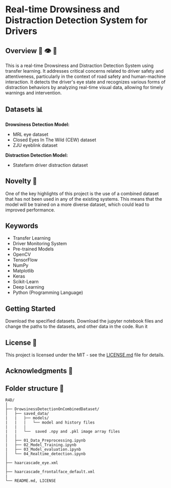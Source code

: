 # Real-time Drowsiness and Distraction Detection System for Drivers

## Overview 🚀 👁️ 🚗

This is a real-time Drowsiness and Distraction Detection System using transfer learning. It addresses critical concerns related to driver safety and attentiveness, particularly in the context of road safety and human-machine interaction. It detects the driver's eye state and recognizes various forms of distraction behaviors by analyzing real-time visual data, allowing for timely warnings and intervention.

## Datasets 📊

**Drowsiness Detection Model:**
- MRL eye dataset
- Closed Eyes In The Wild (CEW) dataset
- ZJU eyeblink dataset

**Distraction Detection Model:**
- Statefarm driver distraction dataset

## Novelty 🌟

One of the key highlights of this project is the use of a combined dataset that has not been used in any of the existing systems. This means that the model will be trained on a more diverse dataset, which could lead to improved performance.

## Keywords

- Transfer Learning
- Driver Monitoring System
- Pre-trained Models
- OpenCV
- TensorFlow
- NumPy
- Matplotlib
- Keras
- Scikit-Learn
- Deep Learning
- Python (Programming Language)

## Getting Started

Download the specified datasets.
Download the jupyter notebook files and change the paths to the datasets, and other data in the code.
Run it

## License 📜

This project is licensed under the MIT - see the [LICENSE.md](https://github.com/Justy-11/R4D/blob/988f3ce100134d355b0251eb3e851338114116f7/LICENSE) file for details.

## Acknowledgments 🙏

## Folder structure 📁

```
R4D/
│
├── DrowsinessDetectionOnCombinedDataset/
│   ├── saved_data/    
|   |   ├── models/
|   |   |   └── model and history files
|   |   |
|   |   └──  saved .npy and .pkl image array files
|   |  
│   ├── 01_Data_Preprocessing.ipynb
|   ├── 02_Model_Training.ipynb
|   ├── 03_Model_evaluation.ipynb
│   └── 04_Realtime_detection.ipynb
│
├── haarcascade_eye.xml
│
├── haarcascade_frontalface_default.xml
|
└── README.md, LICENSE
